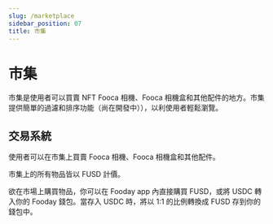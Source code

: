 ```yaml
---
slug: /marketplace
sidebar_position: 07
title: 市集
---
```


# 市集

市集是使用者可以買賣 NFT Fooca 相機、Fooca 相機盒和其他配件的地方。市集提供簡單的過濾和排序功能（尚在開發中）），以利使用者輕鬆瀏覽。

## 交易系統

使用者可以在市集上買賣 Fooca 相機、Fooca 相機盒和其他配件。

市集上的所有物品皆以 FUSD 計價。

欲在市場上購買物品，你可以在 Fooday app 內直接購買 FUSD，或將 USDC 轉入你的 Fooday 錢包。當存入 USDC 時，將以 1:1 的比例轉換成 FUSD 存到你的錢包中。